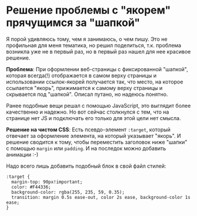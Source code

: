 # Решение проблемы с "якорем" прячущимся за "шапкой"

Я порой удивляюсь тому, чем я занимаюсь, о чем пишу. Это не профильная для меня тематика, но решил поделиться, т.к. проблема возникла уже не в первый раз, но в первый раз нашел для нее красивое решение.

**Проблема**: При оформлении веб-страницы с фиксированной "шапкой", которая всегда(!) отображается в самом верху страницы и использовании ссылок-якорей получается так, что место, на которое ссылается "якорь", прижимается к самому верху страницы и скрывается под "шапкой". Описал путано, но надеюсь понятно.

Ранее подобные вещи решал с помощью JavaScript, это выглядит более качественно и надежно. Но вот сейчас столкнулся с тем, что на странице нет JS и подключать его только для этой цели нет смысла.

**Решение на чистом CSS**: Есть псевдо-элемент `:target`, который отвечает за оформление элемента, на который указывает "якорь". И решение сводится к тому, чтобы переместить заголовок ниже "шапки" с помощью `margin` или `padding`. И на последок можно добавить анимации :-)

Надо всего лишь добавить подобный блок в свой файл стилей:

```
:target {
  margin-top: 90px!important;
  color: #F44336;
  background-color: rgba(255, 235, 59, 0.35);
  transition: margin 0.5s ease-out, color 2s ease, background-color 1s ease;
}
```

